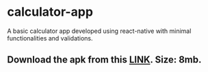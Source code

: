 # calculator-app
A basic calculator app developed using react-native with minimal functionalities and validations.
## Download the apk from this [LINK](https://drive.google.com/open?id=1TSy-GwA9CFbuINAnfdQBnBvKpD3Xzm_B). Size: 8mb.
